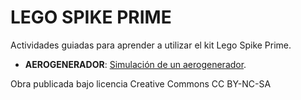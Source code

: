 # LEGO SPIKE PRIME

Actividades guiadas para aprender a utilizar el kit Lego Spike Prime.

- **AEROGENERADOR**:  [Simulación de un aerogenerador](https://sway.cloud.microsoft/yhf8b4ecuQ1OOe4M?ref=Link).

Obra publicada bajo licencia Creative Commons CC BY-NC-SA
